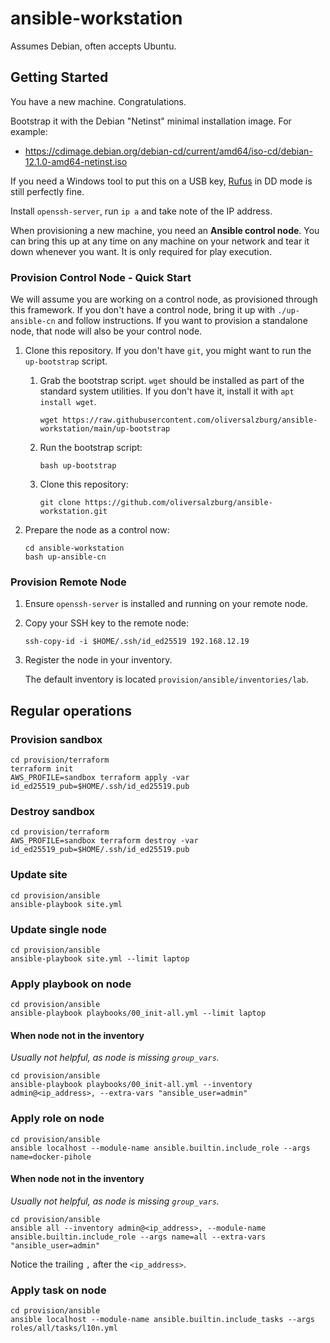 # ansible-workstation

Assumes Debian, often accepts Ubuntu.

## Getting Started

You have a new machine. Congratulations.

Bootstrap it with the Debian "Netinst" minimal installation image. For example:

-   <https://cdimage.debian.org/debian-cd/current/amd64/iso-cd/debian-12.1.0-amd64-netinst.iso>

If you need a Windows tool to put this on a USB key, [Rufus](https://rufus.ie/en/) in DD mode is still perfectly fine.

Install `openssh-server`, run `ip a` and take note of the IP address.

When provisioning a new machine, you need an **Ansible control node**. You can bring this up at any time on any machine on your network and tear it down whenever you want. It is only required for play execution.

### Provision Control Node - Quick Start

We will assume you are working on a control node, as provisioned through this framework. If you don't have a control node, bring it up with `./up-ansible-cn` and follow instructions. If you want to provision a standalone node, that node will also be your control node.

1. Clone this repository. If you don't have `git`, you might want to run the `up-bootstrap` script.

    1. Grab the bootstrap script. `wget` should be installed as part of the standard system utilities. If you don't have it, install it with `apt install wget`.

        ```shell
        wget https://raw.githubusercontent.com/oliversalzburg/ansible-workstation/main/up-bootstrap
        ```

    1. Run the bootstrap script:

        ```shell
        bash up-bootstrap
        ```

    1. Clone this repository:

        ```shell
        git clone https://github.com/oliversalzburg/ansible-workstation.git
        ```

1. Prepare the node as a control now:

    ```shell
    cd ansible-workstation
    bash up-ansible-cn
    ```

### Provision Remote Node

1. Ensure `openssh-server` is installed and running on your remote node.

1. Copy your SSH key to the remote node:

    ```shell
    ssh-copy-id -i $HOME/.ssh/id_ed25519 192.168.12.19
    ```

1. Register the node in your inventory.

    The default inventory is located `provision/ansible/inventories/lab`.

## Regular operations

### Provision sandbox

```shell
cd provision/terraform
terraform init
AWS_PROFILE=sandbox terraform apply -var id_ed25519_pub=$HOME/.ssh/id_ed25519.pub
```

### Destroy sandbox

```shell
cd provision/terraform
AWS_PROFILE=sandbox terraform destroy -var id_ed25519_pub=$HOME/.ssh/id_ed25519.pub
```

### Update site

```shell
cd provision/ansible
ansible-playbook site.yml
```

### Update single node

```shell
cd provision/ansible
ansible-playbook site.yml --limit laptop
```

### Apply playbook on node

```shell
cd provision/ansible
ansible-playbook playbooks/00_init-all.yml --limit laptop
```

#### When node not in the inventory

_Usually not helpful, as node is missing `group_vars`._

```shell
cd provision/ansible
ansible-playbook playbooks/00_init-all.yml --inventory admin@<ip_address>, --extra-vars "ansible_user=admin"
```

### Apply role on node

```shell
cd provision/ansible
ansible localhost --module-name ansible.builtin.include_role --args name=docker-pihole
```

#### When node not in the inventory

_Usually not helpful, as node is missing `group_vars`._

```shell
cd provision/ansible
ansible all --inventory admin@<ip_address>, --module-name ansible.builtin.include_role --args name=all --extra-vars "ansible_user=admin"
```

Notice the trailing `,` after the `<ip_address>`.

### Apply task on node

```shell
cd provision/ansible
ansible localhost --module-name ansible.builtin.include_tasks --args roles/all/tasks/l10n.yml
```
